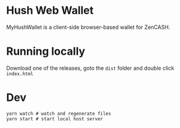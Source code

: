 # Hush Web Wallet

MyHushWallet is a client-side browser-based wallet for ZenCASH.

# Running locally
Download one of the releases, goto the `dist` folder and double click `index.html`

# Dev
```shell
yarn watch # watch and regenerate files
yarn start # start local host server
```

